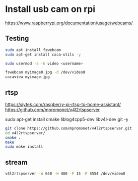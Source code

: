 # Install usb cam on rpi

<https://www.raspberrypi.org/documentation/usage/webcams/>

## Testing

```bash
sudo apt install fswebcam
sudo apt-get install caca-utils -y

sudo usermod -a -G video <username>
```

```bash
fswebcam myimage0.jpg -d /dev/video0
cacaview myimage.jpg
```

## rtsp

<https://siytek.com/raspberry-pi-rtsp-to-home-assistant/>
<https://github.com/mpromonet/v4l2rtspserver>

sudo apt-get install cmake liblog4cpp5-dev libv4l-dev git -y

```bash
git clone https://github.com/mpromonet/v4l2rtspserver.git
cd v4l2rtspserver/
cmake .
make
sudo make install
```

## stream

```bash
v4l2rtspserver -W 640 -H 480 -F 15 -P 8554 /dev/video0
```